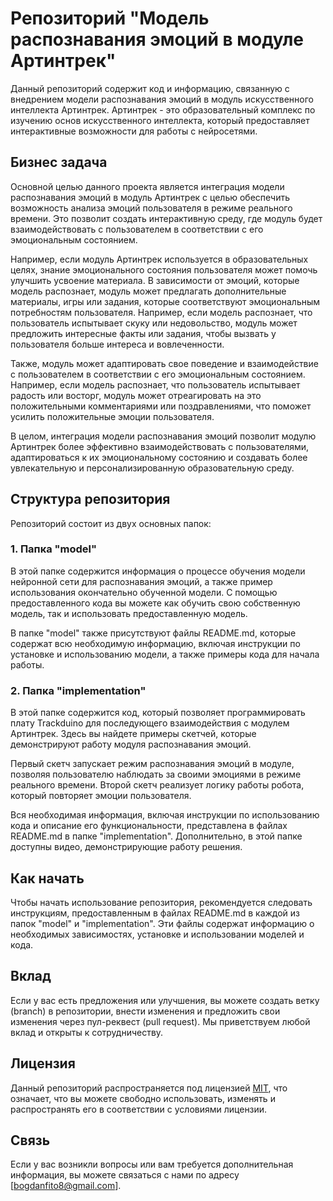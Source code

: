 # Репозиторий "Модель распознавания эмоций в модуле Артинтрек"

Данный репозиторий содержит код и информацию, связанную с внедрением модели распознавания эмоций в модуль искусственного интеллекта Артинтрек. Артинтрек - это образовательный комплекс по изучению основ искусственного интеллекта, который предоставляет интерактивные возможности для работы с нейросетями.

## Бизнес задача

Основной целью данного проекта является интеграция модели распознавания эмоций в модуль Артинтрек с целью обеспечить возможность анализа эмоций пользователя в режиме реального времени. Это позволит создать интерактивную среду, где модуль будет взаимодействовать с пользователем в соответствии с его эмоциональным состоянием.

Например, если модуль Артинтрек используется в образовательных целях, знание эмоционального состояния пользователя может помочь улучшить усвоение материала. В зависимости от эмоций, которые модель распознает, модуль может предлагать дополнительные материалы, игры или задания, которые соответствуют эмоциональным потребностям пользователя. Например, если модель распознает, что пользователь испытывает скуку или недовольство, модуль может предложить интересные факты или задания, чтобы вызвать у пользователя больше интереса и вовлеченности.

Также, модуль может адаптировать свое поведение и взаимодействие с пользователем в соответствии с его эмоциональным состоянием. Например, если модель распознает, что пользователь испытывает радость или восторг, модуль может отреагировать на это положительными комментариями или поздравлениями, что поможет усилить положительные эмоции пользователя.

В целом, интеграция модели распознавания эмоций позволит модулю Артинтрек более эффективно взаимодействовать с пользователями, адаптироваться к их эмоциональному состоянию и создавать более увлекательную и персонализированную образовательную среду.

## Структура репозитория

Репозиторий состоит из двух основных папок:

### 1. Папка "model"

В этой папке содержится информация о процессе обучения модели нейронной сети для распознавания эмоций, а также пример использования окончательно обученной модели. С помощью предоставленного кода вы можете как обучить свою собственную модель, так и использовать предоставленную модель.

В папке "model" также присутствуют файлы README.md, которые содержат всю необходимую информацию, включая инструкции по установке и использованию модели, а также примеры кода для начала работы.

### 2. Папка "implementation"

В этой папке содержится код, который позволяет программировать плату Trackduino для последующего взаимодействия с модулем Артинтрек. Здесь вы найдете примеры скетчей, которые демонстрируют работу модуля распознавания эмоций. 

Первый скетч запускает режим распознавания эмоций в модуле, позволяя пользователю наблюдать за своими эмоциями в режиме реального времени. Второй скетч реализует логику работы робота, который повторяет эмоции пользователя. 

Вся необходимая информация, включая инструкции по использованию кода и описание его функциональности, представлена в файлах README.md в папке "implementation". Дополнительно, в этой папке доступны видео, демонстрирующие работу решения.

## Как начать

Чтобы начать использование репозитория, рекомендуется следовать инструкциям, предоставленным в файлах README.md в каждой из папок "model" и "implementation". Эти файлы содержат информацию о необходимых зависимостях, установке и использовании моделей и кода.

## Вклад

Если у вас есть предложения или улучшения, вы можете создать ветку (branch) в репозитории, внести изменения и предложить свои изменения через пул-реквест (pull request). Мы приветствуем любой вклад и открыты к сотрудничеству.

## Лицензия

Данный репозиторий распространяется под лицензией [MIT](https://opensource.org/licenses/MIT), что означает, что вы можете свободно использовать, изменять и распространять его в соответствии с условиями лицензии.

## Связь

Если у вас возникли вопросы или вам требуется дополнительная информация, вы можете связаться с нами по адресу [bogdanfito8@gmail.com].

